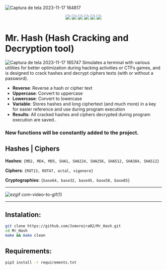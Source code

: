 ![Captura de tela 2023-11-17 164817](https://github.com/Jsmoreira02/Mr_Hash/assets/103542430/f04e6581-12d5-4ca8-b431-3b6f72966d01)

<div align="center">
    
  <img src="https://img.shields.io/badge/Language%20-Python3-darkgreen.svg" style="max-width: 100%;">
  <img src="https://img.shields.io/badge/Tool%20-Hash Cracking, Decryption-blue.svg" style="max-width: 100%;">
  <img src="https://img.shields.io/badge/OS%20-Linux-darkblue.svg" style="max-width: 100%;">
  <img src="https://img.shields.io/badge/Hacking and CTF tool%20-teste?style=flat-square" style="max-width: 100%;">  
  <img src="https://img.shields.io/badge/Type%20-Script-red.svg" style="max-width: 100%;">
  <img src="https://img.shields.io/badge/License%20-GPL 3.0-purple.svg" style="max-width: 100%;">

</div>


# Mr. Hash (Hash Cracking and Decryption tool)
![Captura de tela 2023-11-17 165747](https://github.com/Jsmoreira02/Mr_Hash/assets/103542430/1214328b-7f50-4fd1-8879-7e219b3e5b8e) Simulates a terminal with various utilities for better optimization during hacking activities or CTFs games, and is designed to crack hashes and decrypt ciphers texts (with or without a password).

* **Reverse**: Reverse a hash or cipher text
* **Uppercase**: Convert to uppercase
* **Lowercase**: Convert to lowercase
* **Variable**: Stores hashes and long ciphertext (and much more) in a key for easier reference and use during program execution
* **Results**: All cracked hashes and ciphers decrypted during program execution are saved..

### New functions will be constantly added to the project. ###

## Hashes | Ciphers ##

**Hashes**: `{MD2, MD4, MD5, SHA1, SHA224, SHA256, SHA512, SHA384, SHA512}`

**Ciphers**: `{ROT13, ROT47, octal, vigenere}`

**Cryptographies**: `{base64, base32, base45, base58, base85}`

***

![ezgif com-video-to-gif(1)](https://github.com/Jsmoreira02/Mr_Hash/assets/103542430/0567de81-e498-47a3-9d87-264e654bb848)

***
## Instalation:

````bash
git clone https://github.com/Jsmoreira02/Mr_Hash.git
cd Mr_Hash
make && make clean
````

## Requirements:

`````bash
pip3 install -r requirements.txt
``````
